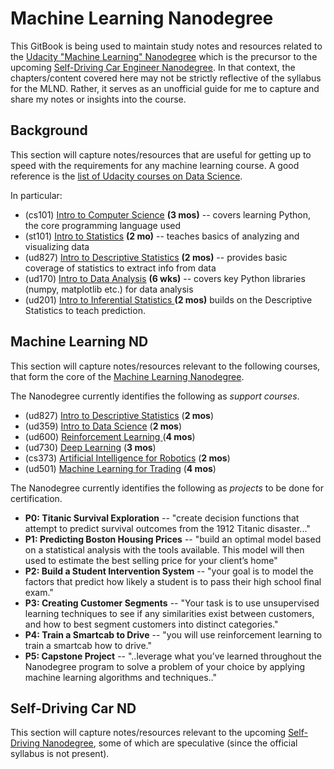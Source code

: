 # Machine Learning Nanodegree

This GitBook is being used to maintain study notes and resources related to the [Udacity "Machine Learning" Nanodegree](https://www.udacity.com/course/machine-learning-engineer-nanodegree-by-google--nd009) which is the precursor to the upcoming [Self-Driving Car Engineer Nanodegree](https://www.udacity.com/course/self-driving-car-engineer-nanodegree--nd013). In that context, the chapters/content covered here may not be strictly reflective of the syllabus for the MLND. Rather, it serves as an unofficial guide for me to capture and share my notes or insights into the course.


## Background 
This section will capture notes/resources that are useful for getting up to speed with the requirements for any machine learning course. A good reference is the [list of Udacity courses on Data Science](https://www.udacity.com/courses/data-science). 

In particular:

* (cs101) [Intro to Computer Science](https://www.udacity.com/course/intro-to-computer-science--cs101) **(3 mos)** -- covers learning Python, the core programming language used
* (st101) [Intro to Statistics](https://www.udacity.com/course/intro-to-statistics--st101) **(2 mo)** -- teaches basics of analyzing and visualizing data 
* (ud827) [Intro to Descriptive Statistics](https://www.udacity.com/course/intro-to-descriptive-statistics--ud827) **(2 mos)** -- provides basic coverage of statistics to extract info from data 
* (ud170) [Intro to Data Analysis](https://www.udacity.com/course/intro-to-data-analysis--ud170) **(6 wks)** -- covers key Python libraries (numpy, matplotlib etc.) for data analysis
* (ud201) [Intro to Inferential Statistics ](https://www.udacity.com/course/intro-to-inferential-statistics--ud201)**(2 mos)** builds on the Descriptive Statistics to teach prediction.


## Machine Learning ND
This section will capture notes/resources relevant to the following courses, that form the core of the [Machine Learning Nanodegree](https://www.udacity.com/course/machine-learning-engineer-nanodegree-by-google--nd009). 

The Nanodegree currently identifies the following as *support courses*.

* (ud827) [Intro to Descriptive Statistics](https://www.udacity.com/courses/intro-to-descriptive-statistics--ud827) (**2 mos**)
* (ud359) [Intro to Data Science](https://www.udacity.com/courses/intro-to-data-science--ud359) (**2 mos**)
* (ud600) [Reinforcement Learning ](https://www.udacity.com/courses/reinforcement-learning--ud600)(**4 mos**)
* (ud730) [Deep Learning](https://www.udacity.com/courses/deep-learning--ud730) (**3 mos**)
* (cs373) [Artificial Intelligence for Robotics](https://www.udacity.com/courses/artificial-intelligence-for-robotics--cs373) (**2 mos**)
* (ud501) [Machine Learning for Trading](https://www.udacity.com/courses/machine-learning-for-trading--ud501) (**4 mos**)

The Nanodegree currently identifies the following as *projects* to be done for certification.
* **P0: Titanic Survival Exploration** -- "create decision functions that attempt to predict survival outcomes from the 1912 Titanic disaster..."
* **P1: Predicting Boston Housing Prices** -- "build an optimal model based on a statistical analysis with the tools available. This model will then used to estimate the best selling price for your client’s home"
* **P2: Build a Student Intervention System** -- "your goal is to model the factors that predict how likely a student is to pass their high school final exam."
* **P3: Creating Customer Segments** -- "Your task is to use unsupervised learning techniques to see if any similarities exist between customers, and how to best segment customers into distinct categories."
* **P4: Train a Smartcab to Drive** -- "you will use reinforcement learning to train a smartcab how to drive."
* **P5: Capstone Project** -- "..leverage what you’ve learned throughout the Nanodegree program to solve a problem of your choice by applying machine learning algorithms and techniques.."



## Self-Driving Car ND
This section will capture notes/resources relevant to the upcoming [Self-Driving Nanodegree](https://www.udacity.com/course/self-driving-car-engineer-nanodegree--nd013), some of which are speculative (since the official syllabus is not present).



